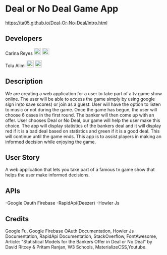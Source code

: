 # Deal or No Deal Game App

https://ta05.github.io/Deal-Or-No-Deal/intro.html

## Developers

Carina Reyes
[<img alt="Carina | LinkedIn" width="22px" src="https://cdn.jsdelivr.net/npm/simple-icons@v3/icons/linkedin.svg" />][linkedin-cr]
[<img alt="Carina | Github" width="22px" src="https://cdn.jsdelivr.net/npm/simple-icons@v3/icons/github.svg" />][github-cr]


Tolu Alimi
[<img alt="Tolu | LinkedIn" width="22px" src="https://cdn.jsdelivr.net/npm/simple-icons@v3/icons/linkedin.svg" />][linkedin-ta]
[<img alt="Tolu | LinkedIn" width="22px" src="https://cdn.jsdelivr.net/npm/simple-icons@v3/icons/github.svg" />][github-ta]

## Description

We are creating a web application for a user to take part of a tv game show online. The user will be able to access the game simply by using google sign in(to save scores) or join as a guest. User will have the option to listen to music or not during the game. Once the game has begun, the user will choose 6 cases in the first round. The banker will then come up with an offer. User chooses Deal or No Deal, our game will help the user make this choice. The app will display statistics of the bankers deal and it will display red if it is a bad deal based on statistics and green if it is a good deal. This will continue until the game ends. This app is to assist players in making an informed decision while enjoying the game.

## User Story

A web application that lets you take part of a famous tv game show that helps the user make informed decisions.

## APIs

-Google Oauth Firebase
-RapidApi(Deezer)
-Howler Js

## Credits

Google Fu, Google Firebase OAuth Documentation, Howler Js Documentation, RapidApi Documentation, StackOverflow, FontAwesome, Article: "Statistical Models for the Bankers Offer in Deal or No Deal" by David Ritcey & Pritam Ranjan, W3 Schools, MaterializeCSS,Youtube.

[github-cr]: https://github.com/Creyes17e
[linkedin-cr]: https://www.linkedin.com/in/carina-reyes-21b6701a2/
[github-ta]: https://github.com/ta05
[linkedin-ta]: https://www.linkedin.com/in/tolu-alimi-1a54161a1/
